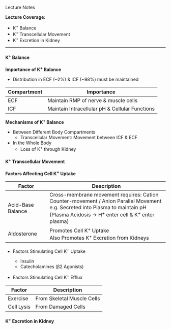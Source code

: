 Lecture Notes

**Lecture Coverage:**
- K<sup>+</sup> Balance
- K<sup>+</sup> Transcellular Movement
- K<sup>+</sup> Excretion in Kidney

---
#### **K<sup>+</sup> Balance**
**Importance of K<sup>+</sup> Balance**
- Distribution in ECF (~2%) & ICF (~98%) must be maintained

| Compartment | Importance                                     |
| ----------- | ---------------------------------------------- |
| ECF         | Maintain RMP of nerve & muscle cells           |
| ICF         | Maintain Intracellular pH & Cellular Functions |

**Mechanisms of K<sup>+</sup> Balance**
- Between Different Body Compartments
	- Transcellular Movement: Movement between ICF & ECF
- In the Whole Body
	- Loss of K<sup>+</sup> through Kidney


#### **K<sup>+</sup> Transcellular Movement**
**Factors Affecting Cell K<sup>+</sup> Uptake**

| Factor            | Description                                                                                                                                                                                               |
| ----------------- | --------------------------------------------------------------------------------------------------------------------------------------------------------------------------------------------------------- |
| Acid-Base Balance | Cross-membrane movement requires: Cation Counter-movement / Anion Parallel Movement<br>e.g. Secreted into Plasma to maintain pH (Plasma Acidosis → H<sup>+</sup> enter cell & K<sup>+</sup> enter plasma) |
| Aldosterone       | Promotes Cell K<sup>+</sup> Uptake<br>Also Promotes K<sup>+</sup> Excretion from Kidneys                                                                                                                  |

- Factors Stimulating Cell K<sup>+</sup> Uptake
	- Insulin
	- Catecholamines (β2 Agonists)

- Factors Stimulating Cell K<sup>+</sup> Efflux

| Factor     | Description                |
| ---------- | -------------------------- |
| Exercise   | From Skeletal Muscle Cells |
| Cell Lysis | From Damaged Cells         |


#### **K<sup>+</sup> Excretion in Kidney**